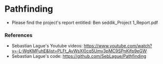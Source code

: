 # Pathfinding
- Please find the project's report entitled: Ben seddik_Project 1_Report.pdf
### References
- Sebastian Lague's Youtube videos: https://www.youtube.com/watch?v=-L-WgKMFuhE&list=PLFt_AvWsXl0cq5Umv3pMC9SPnKjfp9eGW
- Sebastian Lague's code: https://github.com/SebLague/Pathfinding
